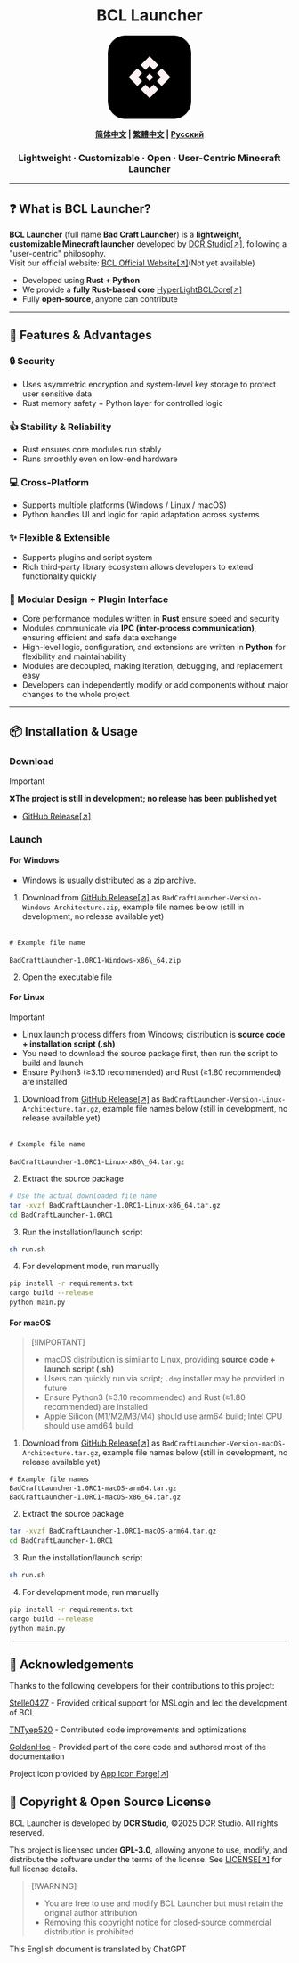 <h1 align="center">BCL Launcher</h1>

<p align="center">
  <img src="./assets/logo.svg" alt="BCL-Launcher Logo" width="150">
</p>

<p align="center">
  <b><a href="../README.md">简体中文</a> | <a href="README_ZHTW.md">繁體中文</a> | <a href="README_RUS.md">Русский</a></b>
</p>

<h3 align="center">Lightweight · Customizable · Open · User-Centric Minecraft Launcher</h3>

---

## ❓ What is BCL Launcher?
**BCL Launcher** (full name **Bad Craft Launcher**) is a **lightweight, customizable Minecraft launcher** developed by [DCR Studio[↗]](https://github.com/DCR-Studio), following a "user-centric" philosophy.  
Visit our official website: [BCL Official Website[↗]](https://launcher.dcrstudio.top/en_us.html_)(Not yet available)

- Developed using **Rust + Python**  
- We provide a **fully Rust-based core** [HyperLightBCLCore[↗]](https://github.com/DCR-Studio/OpenBCLCore)  
- Fully **open-source**, anyone can contribute  

---

## 🚀 Features & Advantages
### 🔒 Security  
- Uses asymmetric encryption and system-level key storage to protect user sensitive data  
- Rust memory safety + Python layer for controlled logic  

### 👍 Stability & Reliability  
- Rust ensures core modules run stably  
- Runs smoothly even on low-end hardware  

### 💻 Cross-Platform  
- Supports multiple platforms (Windows / Linux / macOS)  
- Python handles UI and logic for rapid adaptation across systems  

### ✨ Flexible & Extensible  
- Supports plugins and script system  
- Rich third-party library ecosystem allows developers to extend functionality quickly  

### 🧩 Modular Design + Plugin Interface  
- Core performance modules written in **Rust** ensure speed and security  
- Modules communicate via **IPC (inter-process communication)**, ensuring efficient and safe data exchange  
- High-level logic, configuration, and extensions are written in **Python** for flexibility and maintainability  
- Modules are decoupled, making iteration, debugging, and replacement easy  
- Developers can independently modify or add components without major changes to the whole project  

---

## 📦 Installation & Usage
### Download
> [!IMPORTANT]  
> ❌**The project is still in development; no release has been published yet**
- [GitHub Release[↗]](https://github.com/DCR-Studio/BCL-Launcher/releases)

### Launch
#### For Windows
- Windows is usually distributed as a zip archive.
1. Download from [GitHub Release[↗]](https://github.com/DCR-Studio/BCL-Launcher/releases) as `BadCraftLauncher-Version-Windows-Architecture.zip`, example file names below (still in development, no release available yet)
```

# Example file name

BadCraftLauncher-1.0RC1-Windows-x86\_64.zip

```
2. Open the executable file

#### For Linux
> [!IMPORTANT]
> - Linux launch process differs from Windows; distribution is **source code + installation script (.sh)**  
> - You need to download the source package first, then run the script to build and launch  
> - Ensure Python3 (≥3.10 recommended) and Rust (≥1.80 recommended) are installed
1. Download from [GitHub Release[↗]](https://github.com/DCR-Studio/BCL-Launcher/releases) as `BadCraftLauncher-Version-Linux-Architecture.tar.gz`, example file names below (still in development, no release available yet)
```

# Example file name

BadCraftLauncher-1.0RC1-Linux-x86\_64.tar.gz

````

2. Extract the source package  
```bash
# Use the actual downloaded file name
tar -xvzf BadCraftLauncher-1.0RC1-Linux-x86_64.tar.gz
cd BadCraftLauncher-1.0RC1
````

3. Run the installation/launch script

```bash
sh run.sh
```

4. For development mode, run manually

```bash
pip install -r requirements.txt
cargo build --release
python main.py
```

#### For macOS

> \[!IMPORTANT]
>
> * macOS distribution is similar to Linux, providing **source code + launch script (.sh)**
> * Users can quickly run via script; `.dmg` installer may be provided in future
> * Ensure Python3 (≥3.10 recommended) and Rust (≥1.80 recommended) are installed
> * Apple Silicon (M1/M2/M3/M4) should use arm64 build; Intel CPU should use amd64 build

1. Download from [GitHub Release\[↗\]](https://github.com/DCR-Studio/BCL-Launcher/releases) as `BadCraftLauncher-Version-macOS-Architecture.tar.gz`, example file names below (still in development, no release available yet)

```
# Example file names
BadCraftLauncher-1.0RC1-macOS-arm64.tar.gz
BadCraftLauncher-1.0RC1-macOS-x86_64.tar.gz
```

2. Extract the source package

```bash
tar -xvzf BadCraftLauncher-1.0RC1-macOS-arm64.tar.gz
cd BadCraftLauncher-1.0RC1
```

3. Run the installation/launch script

```bash
sh run.sh
```

4. For development mode, run manually

```bash
pip install -r requirements.txt
cargo build --release
python main.py
```

---
## 🌟 Acknowledgements

Thanks to the following developers for their contributions to this project:

[Stelle0427](https://github.com/Stelle0427) - Provided critical support for MSLogin and led the development of BCL

[TNTyep520](https://github.com/TNTyep520) - Contributed code improvements and optimizations

[GoldenHoe](https://github.com/GoldenHoe) - Provided part of the core code and authored most of the documentation

Project icon provided by [App Icon Forge[↗]](https://zhangyu1818.github.io/appicon-forge/)
## 📜 Copyright & Open Source License

BCL Launcher is developed by **DCR Studio**, ©2025 DCR Studio. All rights reserved.

This project is licensed under **GPL-3.0**, allowing anyone to use, modify, and distribute the software under the terms of the license.
See [LICENSE[↗]](./LICENSE) for full license details.

> \[!WARNING]
>
> * You are free to use and modify BCL Launcher but must retain the original author attribution
> * Removing this copyright notice for closed-source commercial distribution is prohibited

This English document is translated by ChatGPT
